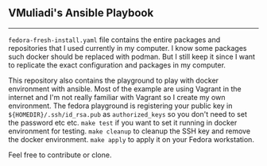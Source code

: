 ## VMuliadi's Ansible Playbook
---
`fedora-fresh-install.yaml` file contains the entire packages and repositories that I used currently in my computer. I know some packages such docker should be replaced with podman. But I still keep it since I want to replicate the exact configuration and packages in my computer.

This repository also contains the playground to play with docker environment with ansible. Most of the example are using Vagrant in the internet and I'm not really familiar with Vagrant so I create my own environment. The fedora playground is registering your public key in `${HOMEDIR}/.ssh/id_rsa.pub` as `authorized_keys` so you don't need to set the password etc etc.
`make test` if you want to set it running in docker environment for testing.
`make cleanup` to cleanup the SSH key and remove the docker environment.
`make apply` to apply it on your Fedora workstation.

 Feel free to contribute or clone.